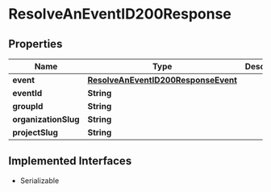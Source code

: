 

# ResolveAnEventID200Response


## Properties

| Name | Type | Description | Notes |
|------------ | ------------- | ------------- | -------------|
|**event** | [**ResolveAnEventID200ResponseEvent**](ResolveAnEventID200ResponseEvent.md) |  |  |
|**eventId** | **String** |  |  |
|**groupId** | **String** |  |  |
|**organizationSlug** | **String** |  |  |
|**projectSlug** | **String** |  |  |


## Implemented Interfaces

* Serializable



